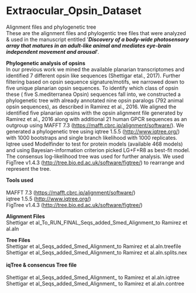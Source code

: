 # Extraocular_Opsin_Dataset
Alignment files and phylogenetic tree  
These are the alignment files and phylogentic tree files that were analyzed & used in the manuscript entitled '***Discovery of a body-wide photosensory array that matures in an adult-like animal and mediates eye-brain independent movement and arousal***'.

<b>Phylogenetic analysis of opsins</b><br/>
In our previous work we mined the available planarian transcriptomes and identified 7 different opsin like sequences (Shettigar etal., 2017). Further filtering based on opsin sequence signature/motifs, we narrowed down to five unique planarian opsin sequences. To identify which class of opsin these ( five S.mediterranea Opsin) sequences fall into, we constructed a phylogenetic tree with already annotated nine opsin paralogs (792 animal opsin sequences), as described in Ramirez et al., 2016. 
We aligned the identified five planarian opsins with the opsin alignment file generated by Ramirez et al., 2016 along with additional 21 human GPCR sequences as an outgroup using MAFFT 7.3 (https://mafft.cbrc.jp/alignment/software/). We generated a phylogenetic tree using iqtree 1.5.5 (http://www.iqtree.org/) with 1000 bootstraps and single branch likelihood with 1000 replicates. Iqtree used Modelfinder to test for protein models (available 468 models) and using Bayesian-information criterion picked LG+F+R8 as best-fit model. The consensus log-likelihood tree was used for further analysis. We used FigTree v1.4.3 (http://tree.bio.ed.ac.uk/software/figtree/) to rearrange and represent the tree.

<b>Tools used</b><br/><br/>
MAFFT 7.3 (<a>https://mafft.cbrc.jp/alignment/software/</a>)<br/>
iqtree 1.5.5 (<a>http://www.iqtree.org/</a>)<br/>
FigTree v1.4.3 (<a>http://tree.bio.ed.ac.uk/software/figtree/</a>)<br/>

<b> Alignment Files </b><br/>
Shettigar et al_To_RUN_FINAL_Seqs_added_Smed_Alignment_to Ramirez et al.aln<br/>

<b> Tree Files </b><br/>
Shettigar et al_Seqs_added_Smed_Alignment_to Ramirez et al.aln.treefile<br/>
Shettigar et al_Seqs_added_Smed_Alignment_to Ramirez et al.aln.splits.nex<br/><br/>
<b> iqTree & consencus Tree file </b><br/><br/>
Shettigar et al_Seqs_added_Smed_Alignment_ to Ramirez et al.aln.iqtree<br/>
Shettigar et al_Seqs_added_Smed_Alignment_ to Ramirez et al.aln.contree<br/>

